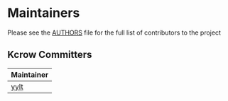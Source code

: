 # Maintainers

Please see the [AUTHORS](./AUTHORS) file for the full list of contributors to the project

## Kcrow Committers

| Maintainer                                        | 
|---------------------------------------------------|
| [yylt](https://github.com/yylt)                   | 

